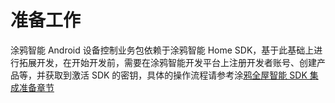 # 准备工作

涂鸦智能 Android 设备控制业务包依赖于涂鸦智能 Home SDK，基于此基础上进行拓展开发，在开始开发前，需要在涂鸦智能开发平台上注册开发者账号、创建产品等，并获取到激活 SDK 的密钥，具体的操作流程请参考涂[鸦全屋智能 SDK 集成准备章节](https://tuyainc.github.io/tuyasmart_home_android_sdk_doc/zh-hans/resource/Preparation.html)